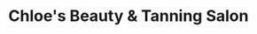 ---
title: "Chloe's Beauty & Tanning Salon"
url: /peterhead/chloes-beauty-und-tanning-salon/
shop: Kosmetik
---